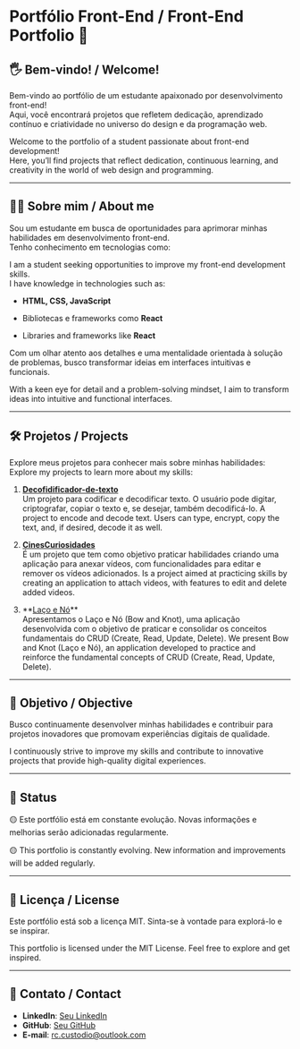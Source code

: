 # **Portfólio Front-End / Front-End Portfolio** 🌟

## 🖐️ **Bem-vindo! / Welcome!**

Bem-vindo ao portfólio de um estudante apaixonado por desenvolvimento front-end!  
Aqui, você encontrará projetos que refletem dedicação, aprendizado contínuo e criatividade no universo do design e da programação web.

Welcome to the portfolio of a student passionate about front-end development!  
Here, you’ll find projects that reflect dedication, continuous learning, and creativity in the world of web design and programming.

---

## 👨‍💻 **Sobre mim / About me**

Sou um estudante em busca de oportunidades para aprimorar minhas habilidades em desenvolvimento front-end.  
Tenho conhecimento em tecnologias como:

I am a student seeking opportunities to improve my front-end development skills.  
I have knowledge in technologies such as:

- **HTML, CSS, JavaScript**
- Bibliotecas e frameworks como **React**

- Libraries and frameworks like **React**

Com um olhar atento aos detalhes e uma mentalidade orientada à solução de problemas, busco transformar ideias em interfaces intuitivas e funcionais.

With a keen eye for detail and a problem-solving mindset, I aim to transform ideas into intuitive and functional interfaces.

---

## 🛠️ **Projetos / Projects**

Explore meus projetos para conhecer mais sobre minhas habilidades:  
Explore my projects to learn more about my skills:

1. **[Decofidificador-de-texto](https://github.com/richardcustodio/Decofidificador-de-texto)**  
   Um projeto para codificar e decodificar texto. O usuário pode digitar, criptografar, copiar o texto e, se desejar, também decodificá-lo.
   A project to encode and decode text. Users can type, encrypt, copy the text, and, if desired, decode it as well.

2. **[CinesCuriosidades](https://github.com/richardcustodio/CinesCuriosidades)**  
    É um projeto que tem como objetivo praticar habilidades criando uma aplicação para anexar vídeos, com funcionalidades para editar e remover os vídeos adicionados.
   Is a project aimed at practicing skills by creating an application to attach videos, with features to edit and delete added videos.

3. \*\*[Laço e Nó](https://github.com/richardcustodio/CinesCuriosidades)\*\*  
    Apresentamos o Laço e Nó (Bow and Knot), uma aplicação desenvolvida com o objetivo de praticar e consolidar os conceitos fundamentais do CRUD (Create, Read, Update, Delete).
   We present Bow and Knot (Laço e Nó), an application developed to practice and reinforce the fundamental concepts of CRUD (Create, Read, Update, Delete).

---

## 🚀 **Objetivo / Objective**

Busco continuamente desenvolver minhas habilidades e contribuir para projetos inovadores que promovam experiências digitais de qualidade.  

I continuously strive to improve my skills and contribute to innovative projects that provide high-quality digital experiences.

---

## 📜 **Status**

🟡 Este portfólio está em constante evolução. Novas informações e melhorias serão adicionadas regularmente.  

🟡 This portfolio is constantly evolving. New information and improvements will be added regularly.

---

## 📜 **Licença / License**

Este portfólio está sob a licença MIT. Sinta-se à vontade para explorá-lo e se inspirar.

This portfolio is licensed under the MIT License. Feel free to explore and get inspired.

---

## 👤 **Contato / Contact**

- **LinkedIn**: [Seu LinkedIn](https://www.linkedin.com/in/richard-custodio-batista-quadra-279391312/)
- **GitHub**: [Seu GitHub](https://github.com/richardcustodio)
- **E-mail**: rc.custodio@outlook.com
